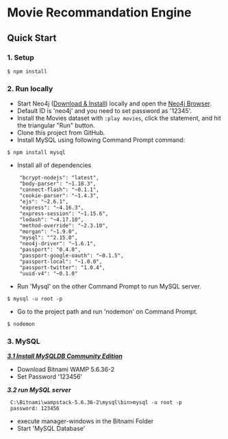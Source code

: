 # Movie Recommandation Engine

## Quick Start
### 1. Setup

```
$ npm install
```

### 2. Run locally

* Start Neo4j ([Download & Install](http://neo4j.com/download)) locally and open the [Neo4j Browser](http://localhost:7474).
* Default ID is 'neo4j' and you need to set password as '12345'.
* Install the Movies dataset with `:play movies`, click the statement, and hit the triangular "Run" button.
* Clone this project from GitHub.
* Install MySQL using following Command Prompt command:

```
$ npm install mysql
```
* Install all of dependencies
```
    "bcrypt-nodejs": "latest",
    "body-parser": "~1.18.3",
    "connect-flash": "~0.1.1",
    "cookie-parser": "~1.4.3",
    "ejs": "~2.6.1",
    "express": "~4.16.3",
    "express-session": "~1.15.6",
    "lodash": "~4.17.10",
    "method-override": "~2.3.10",
    "morgan": "~1.9.0",
    "mysql": "^2.15.0",
    "neo4j-driver": "~1.6.1",
    "passport": "0.4.0",
    "passport-google-oauth": "~0.1.5",
    "passport-local": "~1.0.0",
    "passport-twitter": "1.0.4",
    "uuid-v4": "~0.1.0"
```
* Run 'Mysql' on the other Command Prompt to run MySQL server.

```
$ mysql -u root -p
```
* Go to the project path and run 'nodemon' on Command Prompt.

```
$ nodemon
```

### 3. MySQL

[***3.1 Install MySQLDB Community Edition***](https://bitnami.com/stack/wamp)

* Download Bitnami WAMP 5.6.36-2
* Set Password '123456'

***3.2 run MySQL server***
```
 C:\Bitnami\wampstack-5.6.36-2\mysql\bin>mysql -u root -p
 password: 123456
```
* execute manager-windows in the Bitnami Folder
* Start 'MySQL Database'